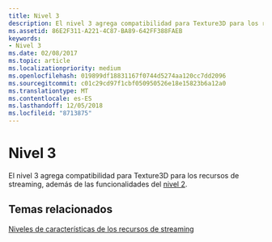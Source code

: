```yaml
---
title: Nivel 3
description: El nivel 3 agrega compatibilidad para Texture3D para los recursos de streaming, además de las funcionalidades del nivel 2.
ms.assetid: 86E2F311-A221-4C87-BA89-642FF388FAEB
keywords:
- Nivel 3
ms.date: 02/08/2017
ms.topic: article
ms.localizationpriority: medium
ms.openlocfilehash: 019899df18831167f0744d5274aa120cc7dd2096
ms.sourcegitcommit: c01c29cd97f1cbf050950526e18e15823b6a12a0
ms.translationtype: MT
ms.contentlocale: es-ES
ms.lasthandoff: 12/05/2018
ms.locfileid: "8713875"
---
```

# <a name="tier-3"></a>Nivel 3


El nivel 3 agrega compatibilidad para Texture3D para los recursos de streaming, además de las funcionalidades del [nivel 2](tier-2.md).

## <a name="span-idrelated-topicsspanrelated-topics"></a><span id="related-topics"></span>Temas relacionados


[Niveles de características de los recursos de streaming](streaming-resources-features-tiers.md)

 

 




